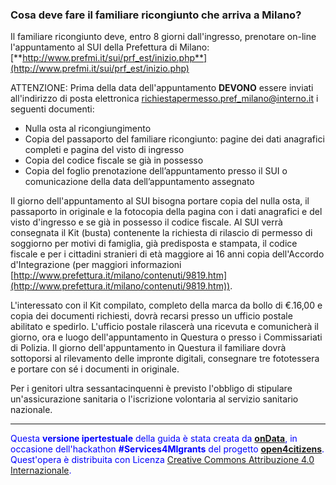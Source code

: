 ### Cosa deve fare il familiare ricongiunto che arriva a Milano?

Il familiare ricongiunto deve, entro 8 giorni dall'ingresso, prenotare
on-line l'appuntamento al SUI della Prefettura di Milano:
[**http://www.prefmi.it/sui/prf_est/inizio.php**](http://www.prefmi.it/sui/prf_est/inizio.php)

ATTENZIONE: Prima della data dell'appuntamento **DEVONO** essere inviati all'indirizzo di posta elettronica richiestapermesso.pref_milano@interno.it i seguenti documenti:

- Nulla osta al ricongiungimento
- Copia del passaporto del familiare ricongiunto: pagine dei dati anagrafici completi e pagina del visto di ingresso
- Copia del codice fiscale se già in possesso
- Copia del foglio prenotazione dell’appuntamento presso il SUI o comunicazione della data dell’appuntamento assegnato  

Il giorno dell'appuntamento al SUI bisogna portare copia del nulla osta, il passaporto in originale e la fotocopia della pagina con i dati anagrafici e del visto d'ingresso e se già in possesso il codice fiscale. Al SUI verrà consegnata il Kit (busta) contenente la richiesta di rilascio di permesso di soggiorno per motivi di famiglia, già predisposta e stampata, il codice fiscale e per i cittadini stranieri di età maggiore ai 16 anni copia dell'Accordo d'Integrazione (per maggiori informazioni [http://www.prefettura.it/milano/contenuti/9819.htm](http://www.prefettura.it/milano/contenuti/9819.htm)).

L'interessato con il Kit compilato, completo della marca da bollo di €.16,00 e copia dei documenti richiesti, dovrà recarsi presso un ufficio postale abilitato e spedirlo. L'ufficio postale rilascerà una ricevuta e comunicherà il giorno, ora e luogo dell'appuntamento in Questura o presso i Commissariati di Polizia. Il giorno dell'appuntamento in Questura il familiare dovrà sottoporsi al rilevamento delle impronte digitali, consegnare tre fototessera e portare con sé i documenti in originale.

Per i genitori ultra sessantacinquenni è previsto l'obbligo di stipulare un'assicurazione sanitaria o l'iscrizione volontaria al servizio sanitario nazionale.

---
<footer style="color:blue !important;">
<div id="about">
Questa <strong>versione ipertestuale</strong> della guida è stata creata da <a href="http://ondata.it/" target="_blank"><strong>onData</strong></a>, in occasione dell'hackathon <strong>#Services4MIgrants</strong> del progetto <a href="http://open4citizens.eu/" target="_blank"><strong>open4citizens</strong></a>.
</div>
<div id="licenza">
Quest'opera è distribuita con Licenza <a rel="license" href="http://creativecommons.org/licenses/by/4.0/">Creative Commons Attribuzione 4.0 Internazionale</a>.
</div>
</footer>